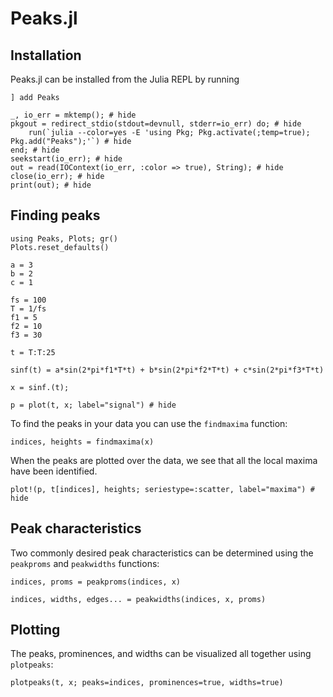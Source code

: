 # Peaks.jl

## Installation

Peaks.jl can be installed from the Julia REPL by running

```julia-repl
] add Peaks
```

```@example
_, io_err = mktemp(); # hide
pkgout = redirect_stdio(stdout=devnull, stderr=io_err) do; # hide
    run(`julia --color=yes -E 'using Pkg; Pkg.activate(;temp=true); Pkg.add("Peaks");'`) # hide
end; # hide
seekstart(io_err); # hide
out = read(IOContext(io_err, :color => true), String); # hide
close(io_err); # hide
print(out); # hide
```

## Finding peaks

```@setup tutorial
using Peaks, Plots; gr()
Plots.reset_defaults()

a = 3
b = 2
c = 1

fs = 100
T = 1/fs
f1 = 5
f2 = 10
f3 = 30

t = T:T:25

sinf(t) = a*sin(2*pi*f1*T*t) + b*sin(2*pi*f2*T*t) + c*sin(2*pi*f3*T*t)

x = sinf.(t);
```

```@example tutorial
p = plot(t, x; label="signal") # hide
```

To find the peaks in your data you can use the `findmaxima` function:

```@repl tutorial
indices, heights = findmaxima(x)
```

When the peaks are plotted over the data, we see that all the local maxima have been identified.

```@example tutorial
plot!(p, t[indices], heights; seriestype=:scatter, label="maxima") # hide
```

## Peak characteristics

Two commonly desired peak characteristics can be determined using the `peakproms` and `peakwidths` functions:

```@repl tutorial
indices, proms = peakproms(indices, x)

indices, widths, edges... = peakwidths(indices, x, proms)
```

## Plotting

The peaks, prominences, and widths can be visualized all together using `plotpeaks`:

```@example tutorial
plotpeaks(t, x; peaks=indices, prominences=true, widths=true)
```

